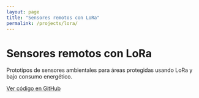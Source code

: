 ```yaml
---
layout: page
title: "Sensores remotos con LoRa"
permalink: /projects/lora/
---
```


# Sensores remotos con LoRa

Prototipos de sensores ambientales para áreas protegidas usando LoRa y bajo consumo energético.

[Ver código en GitHub](https://github.com/mdam21/lora-sensors)
